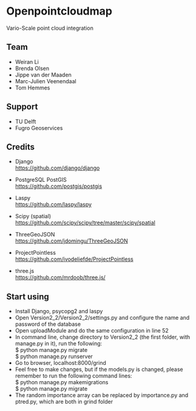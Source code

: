 # Openpointcloudmap

Vario-Scale point cloud integration

## Team

- Weiran Li
- Brenda Olsen
- Jippe van der Maaden
- Marc-Julien Veenendaal
- Tom Hemmes

## Support

- TU Delft
- Fugro Geoservices

## Credits

- Django<br>
https://github.com/django/django

- PostgreSQL PostGIS<br>
https://github.com/postgis/postgis

- Laspy<br>
https://github.com/laspy/laspy

- Scipy (spatial)<br>
https://github.com/scipy/scipy/tree/master/scipy/spatial

- ThreeGeoJSON<br>
https://github.com/jdomingu/ThreeGeoJSON

- ProjectPointless<br>
https://github.com/ivodeliefde/ProjectPointless

- three.js<br>
https://github.com/mrdoob/three.js/

## Start using

- Install Django, psycopg2 and laspy
- Open Version2_2/Version2_2/settings.py and configure the name and password of the database
- Open uploadModule and do the same configuration in line 52
- In command line, change directory to Version2_2 (the first folder, with manage.py in it), run the following:<br>
$ python manage.py migrate<br>
$ python manage.py runserver
- Go to browser, localhost:8000/grind
- Feel free to make changes, but if the models.py is changed, please remember to run the following command lines:<br>
$ python manage.py makemigrations<br>
$ python manage.py migrate
- The random importance array can be replaced by importance.py and ptred.py, which are both in grind folder
